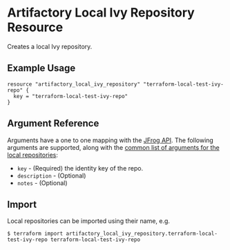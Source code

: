 # Artifactory Local Ivy Repository Resource

Creates a local Ivy repository.

## Example Usage

```hcl
resource "artifactory_local_ivy_repository" "terraform-local-test-ivy-repo" {
  key = "terraform-local-test-ivy-repo"
}
```

## Argument Reference

Arguments have a one to one mapping with the [JFrog API](https://www.jfrog.com/confluence/display/RTF/Repository+Configuration+JSON). The following arguments are supported, along with the [common list of arguments for the local repositories](local.md):

* `key` - (Required) the identity key of the repo.
* `description` - (Optional)
* `notes` - (Optional)



## Import

Local repositories can be imported using their name, e.g.
```
$ terraform import artifactory_local_ivy_repository.terraform-local-test-ivy-repo terraform-local-test-ivy-repo
```
